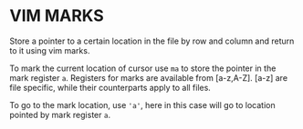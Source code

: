 # VIM MARKS

Store a pointer to a certain location in the file by row and column and return to it using vim marks.

To mark the current location of cursor use `ma` to store the pointer in the mark register `a`. Registers for marks are available from [a-z,A-Z]. [a-z] are file specific, while their counterparts apply to all files.

To go to the mark location, use `'a'`, here in this case will go to location pointed by mark register `a`.
